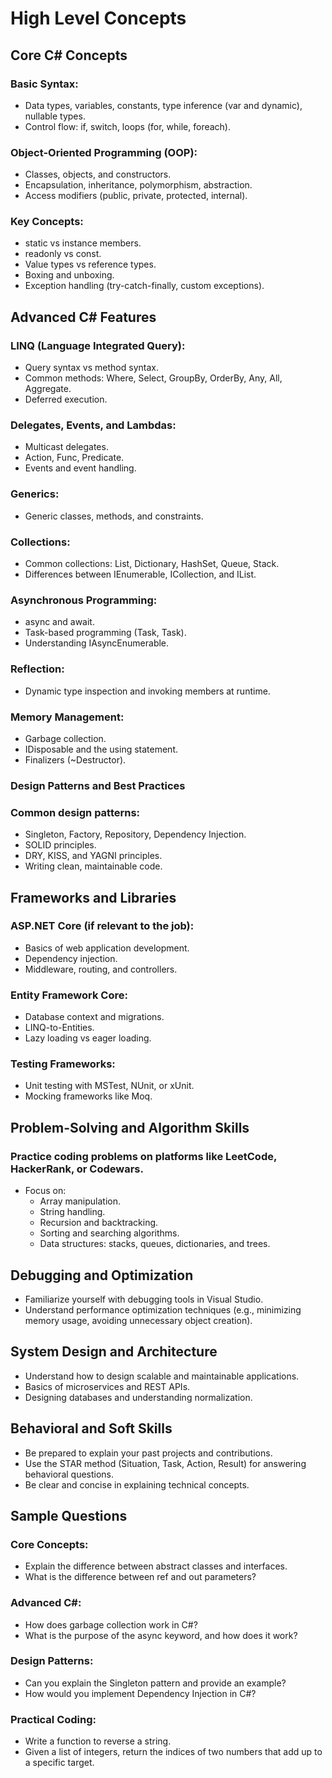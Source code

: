 # High Level Concepts
## Core C# Concepts
### Basic Syntax:
- Data types, variables, constants, type inference (var and dynamic), nullable types.
- Control flow: if, switch, loops (for, while, foreach).

### Object-Oriented Programming (OOP):
- Classes, objects, and constructors.
- Encapsulation, inheritance, polymorphism, abstraction.
- Access modifiers (public, private, protected, internal).

### Key Concepts:
- static vs instance members.
- readonly vs const.
- Value types vs reference types.
- Boxing and unboxing.
- Exception handling (try-catch-finally, custom exceptions).

## Advanced C# Features
### LINQ (Language Integrated Query):
- Query syntax vs method syntax.
- Common methods: Where, Select, GroupBy, OrderBy, Any, All, Aggregate.
- Deferred execution.

### Delegates, Events, and Lambdas:
- Multicast delegates.
- Action, Func, Predicate.
- Events and event handling.

### Generics:
- Generic classes, methods, and constraints.

### Collections:
- Common collections: List, Dictionary, HashSet, Queue, Stack.
- Differences between IEnumerable, ICollection, and IList.

### Asynchronous Programming:
- async and await.
- Task-based programming (Task, Task<T>).
- Understanding IAsyncEnumerable.

### Reflection:
- Dynamic type inspection and invoking members at runtime.

### Memory Management:
- Garbage collection.
- IDisposable and the using statement.
- Finalizers (~Destructor).

### Design Patterns and Best Practices
### Common design patterns:
- Singleton, Factory, Repository, Dependency Injection.
- SOLID principles.
- DRY, KISS, and YAGNI principles.
- Writing clean, maintainable code.

## Frameworks and Libraries
### ASP.NET Core (if relevant to the job):
- Basics of web application development.
- Dependency injection.
- Middleware, routing, and controllers.

### Entity Framework Core:
- Database context and migrations.
- LINQ-to-Entities.
- Lazy loading vs eager loading.

### Testing Frameworks:
- Unit testing with MSTest, NUnit, or xUnit.
- Mocking frameworks like Moq.

## Problem-Solving and Algorithm Skills
### Practice coding problems on platforms like LeetCode, HackerRank, or Codewars.
- Focus on:
    - Array manipulation.
    - String handling.
    - Recursion and backtracking.
    - Sorting and searching algorithms.
    - Data structures: stacks, queues, dictionaries, and trees.

## Debugging and Optimization
- Familiarize yourself with debugging tools in Visual Studio.
- Understand performance optimization techniques (e.g., minimizing memory usage, avoiding unnecessary object creation).

## System Design and Architecture
- Understand how to design scalable and maintainable applications.
- Basics of microservices and REST APIs.
- Designing databases and understanding normalization.

## Behavioral and Soft Skills
- Be prepared to explain your past projects and contributions.
- Use the STAR method (Situation, Task, Action, Result) for answering behavioral questions.
- Be clear and concise in explaining technical concepts.

## Sample Questions
### Core Concepts:
- Explain the difference between abstract classes and interfaces.
- What is the difference between ref and out parameters?

### Advanced C#:
- How does garbage collection work in C#?
- What is the purpose of the async keyword, and how does it work?

### Design Patterns:
- Can you explain the Singleton pattern and provide an example?
- How would you implement Dependency Injection in C#?

### Practical Coding:
- Write a function to reverse a string.
- Given a list of integers, return the indices of two numbers that add up to a specific target.